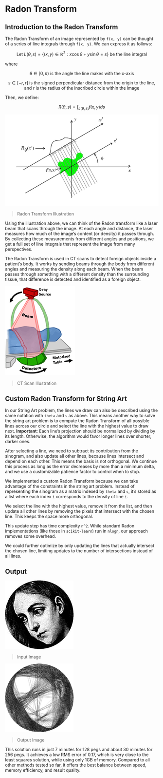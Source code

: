 # Radon Transform

## Introduction to the Radon Transform

The Radon Transform of an image represented by `f(x, y)` can be thought of a series of line integrals through `f(x, y)`. We can express it as follows:


```math
\text{Let } L(\theta, s) = \{(x, y) \in \mathbb{R}^2 : x\cos\theta + y\sin\theta = s\} \text{ be the line integral}
```

where

```math
\theta \in \left[0, \pi\right) \text{ is the angle the line makes with the x-axis}
```
```math
s \in \left[ -r, r\right] \text{ is the signed perpendicular distance from the origin to the line, and } r \text{ is the radius of the inscribed circle within the image}
```

Then, we define:

```math
R(\theta, s) = \int_{L(\theta, s)} f(x, y)ds
```

![Radon Transform Illustration](../assets/radon.gif)
> Radon Transform Illustration

Using the illustration above, we can think of the Radon transform like a laser beam that scans through the image. At each angle and distance, the laser measures how much of the image’s content (or density) it passes through. By collecting these measurements from different angles and positions, we get a full set of line integrals that represent the image from many perspectives. 

The Radon Transform is used in CT scans to detect foreign objects inside a patient’s body. It works by sending beams through the body from different angles and measuring the density along each beam. When the beam passes through something with a different density than the surrounding tissue, that difference is detected and identified as a foreign object.

![CT Scan Illustration](../assets/ct_scan.gif)
> CT Scan Illustration

## Custom Radon Transform for String Art

In our String Art problem, the lines we draw can also be described using the same notation with `theta` and `s` as above. This means another way to solve the string art problem is to compute the Radon Transform of all possible lines across our circle and select the line with the highest value to draw next. **Important**: Each line’s projection should be normalized by dividing by its length. Otherwise, the algorithm would favor longer lines over shorter, darker ones.

After selecting a line, we need to subtract its contribution from the sinogram, and also update all other lines, because lines intersect and depend on each other. This means the basis is not orthogonal. We continue this process as long as the error decreases by more than a minimum delta, and we use a customizable patience factor to control when to stop.

We implemented a custom Radon Transform because we can take advantage of the constraints in the string art problem. Instead of representing the sinogram as a matrix indexed by `theta` and `s`, it’s stored as a list where each index `i` corresponds to the density of line `i`.

We select the line with the highest value, remove it from the list, and then update all other lines by removing the pixels that intersect with the chosen line. This keeps the space more orthogonal.

This update step has time complexity `n^2`. While standard Radon implementations (like those in `scikit-learn`) run in `nlogn`, our approach removes some overhead.

We could further optimize by only updating the lines that actually intersect the chosen line, limiting updates to the number of intersections instead of all lines.

## Output

![Input Image](../../imgs/mary.png)
> Input Image

![Output Image](../../benchmarks/img_outputs/radon/image_000.png)
> Output Image

This solution runs in just 7 minutes for 128 pegs and about 30 minutes for 256 pegs. It achieves a low RMS error of 0.17, which is very close to the least squares solution, while using only 1GB of memory. Compared to all other methods tested so far, it offers the best balance between speed, memory efficiency, and result quality.